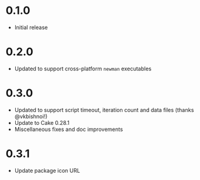 # 0.1.0
- Initial release

# 0.2.0
- Updated to support cross-platform `newman` executables

# 0.3.0

- Updated to support script timeout, iteration count and data files (thanks @vkbishnoi!)
- Update to Cake 0.28.1
- Miscellaneous fixes and doc improvements

# 0.3.1

- Update package icon URL